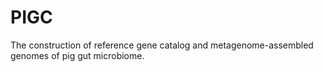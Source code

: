 # PIGC
The construction of reference gene catalog and metagenome-assembled genomes of pig gut microbiome.
